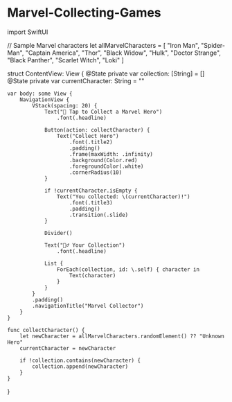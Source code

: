 # Marvel-Collecting-Games
import SwiftUI

// Sample Marvel characters
let allMarvelCharacters = [
    "Iron Man",
    "Spider-Man",
    "Captain America",
    "Thor",
    "Black Widow",
    "Hulk",
    "Doctor Strange",
    "Black Panther",
    "Scarlet Witch",
    "Loki"
]

struct ContentView: View {
    @State private var collection: [String] = []
    @State private var currentCharacter: String = ""

    var body: some View {
        NavigationView {
            VStack(spacing: 20) {
                Text("🎯 Tap to Collect a Marvel Hero")
                    .font(.headline)
                
                Button(action: collectCharacter) {
                    Text("Collect Hero")
                        .font(.title2)
                        .padding()
                        .frame(maxWidth: .infinity)
                        .background(Color.red)
                        .foregroundColor(.white)
                        .cornerRadius(10)
                }

                if !currentCharacter.isEmpty {
                    Text("You collected: \(currentCharacter)!")
                        .font(.title3)
                        .padding()
                        .transition(.slide)
                }

                Divider()

                Text("🦸‍♂️ Your Collection")
                    .font(.headline)

                List {
                    ForEach(collection, id: \.self) { character in
                        Text(character)
                    }
                }
            }
            .padding()
            .navigationTitle("Marvel Collector")
        }
    }

    func collectCharacter() {
        let newCharacter = allMarvelCharacters.randomElement() ?? "Unknown Hero"
        currentCharacter = newCharacter

        if !collection.contains(newCharacter) {
            collection.append(newCharacter)
        }
    }
}
